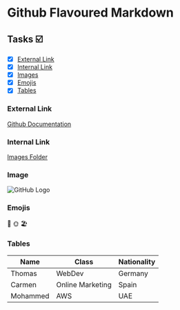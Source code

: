 # Github Flavoured Markdown
## Tasks ☑️
- [x] [External Link](#external-link)
- [x] [Internal Link](#internal-link)
- [x] [Images](#images)
- [x] [Emojis](#emojis)
- [x] [Tables](#tables)
### External Link
[Github Documentation](https://help.github.com/en)
### Internal Link
[Images Folder](https://github.com/yukosuga/authoring/blob/main/images)
### Image

![GitHub Logo](https://github.com/yukosuga/authoring/assets/135056413/e97df41c-7915-4e76-bce3-c375677da6ac)

### Emojis
🌺 🌞 🏖️

### Tables
| Name     | Class            | Nationality |
|----------|------------------|-------------|
| Thomas   | WebDev           | Germany     |
| Carmen   | Online Marketing | Spain       |
| Mohammed | AWS              | UAE         |
